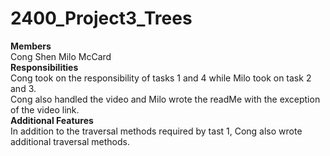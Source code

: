 # 2400_Project3_Trees
**Members**  
Cong Shen
Milo McCard  
**Responsibilities**  
Cong took on the responsibility of tasks 1 and 4 while Milo took on task 2 and 3.  
Cong also handled the video and Milo wrote the readMe with the exception of the video link.  
**Additional Features**  
In addition to the traversal methods required by tast 1, Cong also wrote additional traversal methods.
